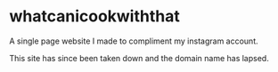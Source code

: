 # whatcanicookwiththat

A single page website I made to compliment my instagram account.

This site has since been taken down and the domain name has lapsed.
